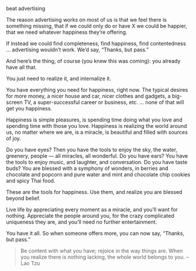 beat advertising

The reason advertising works on most of us is that we feel there is something
missing, that if we could only do or have X we could be happier, that we need
whatever happiness they’re offering.

If instead we could find completeness, find happiness, find contentedness …
advertising wouldn’t work. We’d say, “Thanks, but pass.”

And here’s the thing, of course (you knew this was coming): you already have
all that.

You just need to realize it, and internalize it.

You have everything you need for happiness, right now. The typical desires for
more money, a nicer house and car, nicer clothes and gadgets, a big-screen TV,
a super-successful career or business, etc. … none of that will get you
happiness.

Happiness is simple pleasures, is spending time doing what you love and
spending time with those you love. Happiness is realizing the world around us,
no matter where we are, is a miracle, is beautiful and filled with sources of
joy.

Do you have eyes? Then you have the tools to enjoy the sky, the water,
greenery, people — all miracles, all wonderful. Do you have ears? You have the
tools to enjoy music, and laughter, and conversation. Do you have taste buds?
You are blessed with a symphony of wonders, in berries and chocolate and
popcorn and pure water and mint and chocolate chip cookies and spicy Thai food.

These are the tools for happiness. Use them, and realize you are blessed beyond
belief.

Live life by appreciating every moment as a miracle, and you’ll want for
nothing. Appreciate the people around you, for the crazy complicated uniqueness
they are, and you’ll need no further entertainment.

You have it all. So when someone offers more, you can now say, “Thanks, but
pass.”

> Be content with what you have;
  rejoice in the way things are.
  When you realize there is nothing lacking,
  the whole world belongs to you.
  – Lao Tzu
